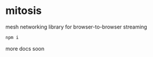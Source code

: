 # mitosis

mesh networking library for browser-to-browser streaming
```bash
npm i
```

more docs soon
